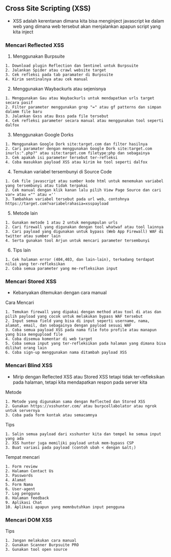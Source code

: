 ## Cross Site Scripting (XSS)
* XSS adalah kerentanan dimana kita bisa menginject javascript ke dalam web yang dimana web tersebut akan menjalankan apapun script yang kita inject

### Mencari Reflected XSS

1. Menggunakan Burpsuite
```
1. Download plugin Reflection dan Sentinel untuk Burpsuite
2. Jalankan Spider atau crawl website target
3. Cek refleksi pada tab paramater di Burpsuite
4. Kirim sentinalnya atau cek manual
```

2. Menggunakan Waybackurls atau sejenisnya
```
1. Menggunakan Gau atau Waybackurls untuk mendapatkan urls target secara pasif
2. Filter parameter menggunakan grep "=" atau gf patterns dan simpan dalamm file baru
3. Jalankan Gxss atau Bxss pada file tersebut
4. Cek refleksi parameter secara manual atau menggunakan tool seperti dalfox
```

3. Menggunakan Google Dorks
```
1. Menggunakan Google Dork site:target.com dan filter hasilnya
2. Cari paramater dengan menggunakan Google Dork site:target.com inurls:".php?" atau site:target.com filetype:php dan sebagainya
3. Cek apakah isi parameter tersebut ter-refleksi
4. Coba masukkan payload XSS atau kirim ke tool seperti dalfox
```

4. Temukan variabel tersembunyi di Source Code
```
1. Cek file javascript atau sumber kode html untuk menemukan variabel yang tersembunyi atau tidak terpakai
2. Cek manual dengan klik kanan lalu pilih View Page Source dan cari var= atau ="" atau =''
3. Tambahkan variabel tersebut pada url web, contohnya https://target.com?variabelrahasia=xsspayload
```

5. Metode lain
```
1. Gunakan metode 1 atau 2 untuk mengumpulan urls
2. Cari firewall yang digunakan dengan tool whatwaf atau tool lainnya
3. Cari payload yang digunakan untuk bypass (Web App Firewall) WAF di twitter atau sumber lain
4. Serta gunakan tool Arjun untuk mencari parameter tersembunyi
```

6. Tips lain
```
1. Cek halaman error (404,403, dan lain-lain), terkadang terdapat nilai yang ter-refleksikan
2. Coba semua parameter yang me-refleksikan input 
```

### Mencari Stored XSS

* Kebanyakan ditemukan dengan cara manual

Cara Mencari
```
1. Temukan firewall yang dipakai dengan method atau tool di atas dan pilih payload yang cocok untuk melakukan bypass WAF tersebut
2. Input semua field yang bisa di input seperti username, nama, alamat, email, dan sebagainya dengan payload sesuai WAF
3. Coba semua payload XSS pada nama file foto profile atau manapun yang bisa mengupload file
4. Coba disemua komentar di web target
5. Coba semua input yang ter-refleksikan pada halaman yang dimana bisa dilihat orang lain
6. Coba sign-up menggunakan nama ditambah payload XSS
```

### Mencari Blind XSS

* Mirip dengan Reflected XSS atau Stored XSS tetapi tidak ter-refleksikan pada halaman, tetapi kita mendapatkan respon pada server kita

Metode
```
1. Metode yang digunakan sama dengan Reflected dan Stored XSS
2. Gunakan https://xsshunter.com/ atau burpcollabolator atau ngrok untuk servernya
3. Coba pada form kontak atau semacamnya
```

Tips
```
1. Salin semua payload dari xsshunter kita dan tempel ke semua input yang ada
2. XSS hunter juga memiliki payload untuk mem-bypass CSP
3. Buat variasi pada payload (contoh ubah < dengan &alt;)
```

Tempat mencari
```
1. Form review
2. Halaman Contact Us
3. Passwords
4. Alamat
5. Form Nama
6. User-agent
7. Log pengguna
8. Halaman feedback
9. Aplikasi Chat
10. Aplikasi apapun yang memnbutuhkan input pengguna
```

### Mencari DOM XSS

Tips
```
1. Jangan melakukan cara manual
2. Gunakan Scanner Burpsuite PRO
3. Gunakan tool open source
```
